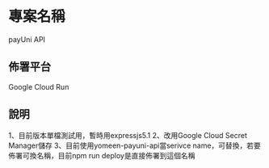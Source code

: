 # 專案名稱
payUni API

## 佈署平台
Google Cloud Run 

## 說明
1、目前版本單檔測試用，暫時用expressjs5.1
2、改用Google Cloud Secret Manager儲存
3、目前使用yomeen-payuni-api當serivce name，可替換，若要佈署可換名稱，目前npm run deploy是直接佈署到這個名稱

